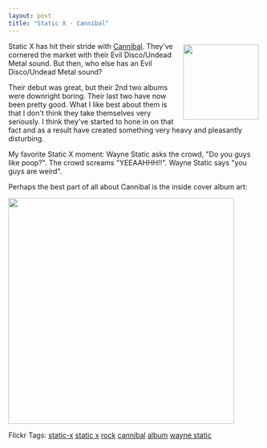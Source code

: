 ```yaml
---
layout: post
title: "Static X - Cannibal"
---
```


<p><img style="margin: 5px" src="http://ec1.images-amazon.com/images/I/51b75jKobRL._AA240_.jpg" width="150" align="right" />Static X has hit their stride with <a href="http://www.amazon.com/Cannibal-Static-X/dp/B000NJLLWY/ref=pd_bbs_sr_1/104-6239190-0738350?ie=UTF8&amp;s=music&amp;qid=1183387373&amp;sr=8-1" target="_blank">Cannibal</a>. They've cornered the market with their Evil Disco/Undead Metal sound. But then, who else has an Evil Disco/Undead Metal sound?  </p>
<p>Their debut was great, but their 2nd two albums were downright boring.  Their last two have now been pretty good.  What I like best about them is that I don't think they take themselves very seriously.  I think they've started to hone in on that fact and as a result have created something very heavy and pleasantly disturbing.  </p>
<p>My favorite Static X moment: Wayne Static asks the crowd, "Do you guys like poop?".  The crowd screams "YEEAAHHH!!".  Wayne Static says "you guys are weird".  </p>
<p>Perhaps the best part of all about Cannibal is the inside cover album art:</p>
<p><a href="http://static-x.com/sites/static-x.com/files/images/newstaticphoto2.preview.jpg" target="_blank"><img src="http://static-x.com/sites/static-x.com/files/images/newstaticphoto2.preview.jpg" width="450" border="0" /></a></p>
<p class="tags" id="0767317B-992E-4b12-91E0-4F059A8CECA8:35819c57-00eb-4e13-96cd-b85a8201d7d9" contenteditable="false">Flickr Tags: <a href="http://flickr.com/photos/tags/static-x" target="_blank" rel="tag">static-x</a> <a href="http://flickr.com/photos/tags/static%20x" target="_blank" rel="tag">static x</a> <a href="http://flickr.com/photos/tags/rock" target="_blank" rel="tag">rock</a> <a href="http://flickr.com/photos/tags/cannibal" target="_blank" rel="tag">cannibal</a> <a href="http://flickr.com/photos/tags/album" target="_blank" rel="tag">album</a> <a href="http://flickr.com/photos/tags/wayne%20static" target="_blank" rel="tag">wayne static</a></p>
 
